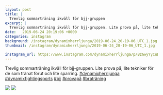 ```yaml
---
layout: post
title: |
  Trevlig sommarträning ikväll för bjj-gruppen
excerpt: |
  Trevlig sommarträning ikväll för bjj-gruppen. Lite prova på, lite tekniker för de som tränat förut och lite sparring.     
date:   2019-06-24 20:19:06 +0000
categories: instagram
background: /instagram/dynamixherrljunga/2019-06-24_20-19-06_UTC_1.jpg
thumbnail: /instagram/dynamixherrljunga/2019-06-24_20-19-06_UTC_1.jpg

instagram_url: https://www.instagram.com/dynamixherrljunga/p/BzGwyYyCuD_
---
```

Trevlig sommarträning ikväll för bjj-gruppen. Lite prova på, lite tekniker för de som tränat förut och lite sparring. [#dynamixherrljunga](https://www.instagram.com/explore/tags/dynamixherrljunga/) [#dynamixfightingsports](https://www.instagram.com/explore/tags/dynamixfightingsports/) [#bjj](https://www.instagram.com/explore/tags/bjj/) [#provapå](https://www.instagram.com/explore/tags/provapå/) [#braträning](https://www.instagram.com/explore/tags/braträning/)



<img src='{{ site.baseurl }}/instagram/dynamixherrljunga/2019-06-24_20-19-06_UTC_1.jpg' class='img-fluid' />


<img src='{{ site.baseurl }}/instagram/dynamixherrljunga/2019-06-24_20-19-06_UTC_2.jpg' class='img-fluid' />
